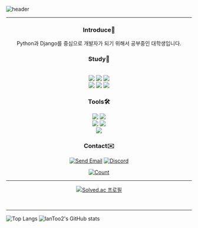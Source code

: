 <!--
**IanToo2/IanToo2** is a ✨ _special_ ✨ repository because its `README.md` (this file) appears on your GitHub profile.

Here are some ideas to get you started:

- 🔭 I’m currently working on ...
- 
- 👯 I’m looking to collaborate on ...
- 🤔 I’m looking for help with ...
- 💬 Ask me about ...
- 📫 How to reach me: ...
- 😄 Pronouns: ...
- ⚡ Fun fact: ...
-->
![header](https://capsule-render.vercel.app/api?type=transparent&height=300&section=header&text=KimJungIn&animation=fadeIn&fontColor=B3E5FC&fontSize=100&textBg=White)

***

<div align = "center">
 <h3>Introduce🤲</h3>
 Python과 Django를 중심으로 개발자가 되기 위해서 공부중인 대학생입니다.
</div>

<div align = "center">
 <h3>Study👀</h3> <br>
  <img src="https://img.shields.io/badge/Django-092E20?style=flat&logo=Django&logoColor=white"/>
  <img src="https://img.shields.io/badge/Python-3776AB?style=flat&logo=Python&logoColor=white"/>
  <img src="https://img.shields.io/badge/SQLite-003B57?style=flat&logo=SQLite&logoColor=white"/>
  <br>
  <img src="https://img.shields.io/badge/HTML5-E34F26style=flat&logo=HTML5&logoColor=white"/>
  <img src="https://img.shields.io/badge/CSS3-1572B6?style=flat&logo=CSS3&logoColor=white"/>
  <img src="https://img.shields.io/badge/JavaScript-F7DF1E?style=flat&logo=JavaScript&logoColor=white"/>
</div>

<div align = "center">
 <h3>Tools🛠️</h3>
  <img src="https://img.shields.io/badge/VSCode-007ACC?style=flat&logo=VisualStudioCode&logoColor=white"/>
  <img src="https://img.shields.io/badge/Window-0078D6?style=flat&logo=Windows&logoColor=white"/><br>
  <img src="https://img.shields.io/badge/GitHub-F05032?style=flat&logo=GitHub&logoColor=white"/>
  <img src="https://img.shields.io/badge/Git-F05032?style=flat&logo=Git&logoColor=white"/><br>
  <img src="https://img.shields.io/badge/GoogleColab-F9AB00?style=flat&logo=GoogleColab&logoColor=white"/>

</div>
<div align = "center">
 <h3>Contact✉️</h3>
  
[![Send Email](https://img.shields.io/badge/rlawjddla0203@gmail.com-EA4335?style=flat&logo=Gmail&logoColor=white)](mailto:rlawjddla0203@gmail.com)
[![Discord](https://img.shields.io/badge/Discord-7289DA?style=flat&logo=discord&logoColor=white)]([https://discord.gg/your_discord_invite_link_here](https://discord.gg/Vp9rdJcU))
</div>

<div align = "center">

 
 [![Count](https://hits.seeyoufarm.com/api/count/incr/badge.svg?url=https%3A%2F%2Fgithub.com%2FIanToo2&count_bg=%2374B2E7&title_bg=%23555555&icon=&icon_color=%23E7E7E7&title=hits&edge_flat=false)](https://hits.seeyoufarm.com)
 </div>

***

<div align = "center">
 
 [![Solved.ac
프로필](http://mazassumnida.wtf/api/v2/generate_badge?boj=rlawjddla0203)](https://solved.ac/rlawjddla0203)
</div>
<br>

***

<div aligb = "center">
 
![Top Langs](https://github-readme-stats.vercel.app/api/top-langs/?username=IanToo2)
![IanToo2's GitHub stats](https://github-readme-stats.vercel.app/api?username=IanToo2)
</div>
